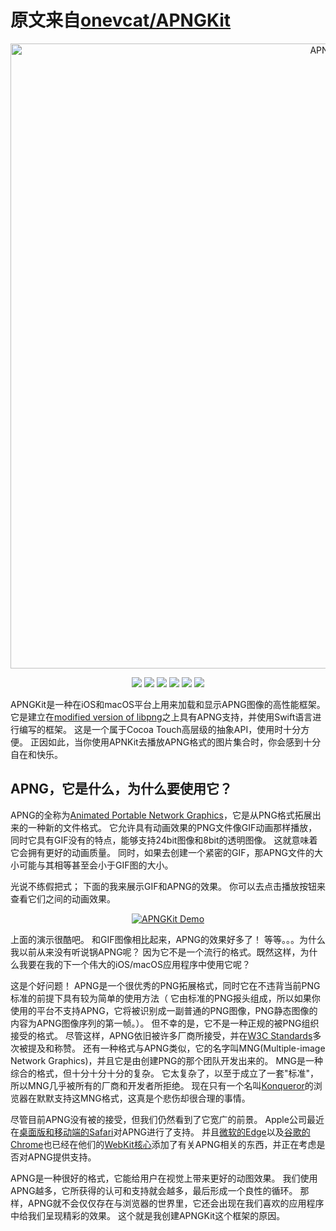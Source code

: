 # 原文来自[onevcat/APNGKit](https://github.com/onevcat/APNGKit)

<p align="center">
<img src="https://raw.githubusercontent.com/onevcat/APNGKit/master/images/logo.png" alt="APNGKit" title="APNGKit" width="1000"/>
</p>
<p align="center">
<a href="https://travis-ci.org/onevcat/APNGKit"><img src="https://img.shields.io/travis/onevcat/APNGKit/master.svg"></a>
<a href="https://github.com/Carthage/Carthage/"><img src="https://img.shields.io/badge/Carthage-compatible-4BC51D.svg?style=flat"></a>
<a href="http://cocoadocs.org/docsets/APNGKit"><img src="https://img.shields.io/cocoapods/v/APNGKit.svg?style=flat"></a>
<a href="https://raw.githubusercontent.com/onevcat/APNGKit/master/LICENSE"><img src="https://img.shields.io/cocoapods/l/APNGKit.svg?style=flat"></a>
<a href="http://cocoadocs.org/docsets/APNGKit"><img src="https://img.shields.io/cocoapods/p/APNGKit.svg?style=flat"></a>
<img src="https://img.shields.io/badge/made%20with-%3C3-blue.svg">
</p>

APNGKit是一种在iOS和macOS平台上用来加载和显示APNG图像的高性能框架。它是建立在[modified version of libpng](https://github.com/onevcat/libpng)之上具有APNG支持，并使用Swift语言进行编写的框架。
这是一个属于Cocoa Touch高层级的抽象API，使用时十分方便。
正因如此，当你使用APNKit去播放APNG格式的图片集合时，你会感到十分自在和快乐。

## APNG，它是什么，为什么要使用它？

APNG的全称为[Animated Portable Network Graphics](https://en.wikipedia.org/wiki/APNG)，它是从PNG格式拓展出来的一种新的文件格式。
它允许具有动画效果的PNG文件像GIF动画那样播放，同时它具有GIF没有的特点，能够支持24bit图像和8bit的透明图像。
这就意味着它会拥有更好的动画质量。
同时，如果去创建一个紧密的GIF，那APNG文件的大小可能与其相等甚至会小于GIF图的大小。

光说不练假把式；
下面的我来展示GIF和APNG的效果。
你可以去点击播放按钮来查看它们之间的动画效果。

<p align="center">
<a href="http://apng.onevcat.com/demo" target="_blank"><img src="https://raw.githubusercontent.com/onevcat/APNGKit/master/images/demo.png" alt="APNGKit Demo" title="APNGKit Demo"/></a>
</p>

上面的演示很酷吧。
和GIF图像相比起来，APNG的效果好多了！
等等。。。为什么我以前从来没有听说锅APNG呢？
因为它不是一个流行的格式。既然这样，为什么我要在我的下一个伟大的iOS/macOS应用程序中使用它呢？

这是个好问题！
APNG是一个很优秀的PNG拓展格式，同时它在不违背当前PNG标准的前提下具有较为简单的使用方法（
它由标准的PNG报头组成，所以如果你使用的平台不支持APNG，它将被识别成一副普通的PNG图像，PNG静态图像的内容为APNG图像序列的第一帧。）。
但不幸的是，它不是一种正规的被PNG组织接受的格式。
尽管这样，APNG依旧被许多厂商所接受，并在[W3C Standards](http://www.w3.org/TR/html5/embedded-content-0.html#the-img-element)多次被提及和称赞。
还有一种格式与APNG类似，它的名字叫MNG(Multiple-image Network Graphics)，并且它是由创建PNG的那个团队开发出来的。
MNG是一种综合的格式，但十分十分十分的复杂。
它太复杂了，以至于成立了一套"标准"，所以MNG几乎被所有的厂商和开发者所拒绝。
现在只有一个名叫[Konqueror](https://konqueror.org)的浏览器在默默支持这MNG格式，这真是个悲伤却很合理的事情。

尽管目前APNG没有被的接受，但我们仍然看到了它宽广的前景。
Apple公司最近在[桌面版和移动端的Safari](http://www.macrumors.com/2014/09/28/ios-8-safari-supports-animated-png-images/)对APNG进行了支持。
并且[微软的Edge](https://wpdev.uservoice.com/forums/257854-microsoft-edge-developer/suggestions/6513393-apng-animated-png-images-support-firefox-and-sa)以及[谷歌的Chrome](https://code.google.com/p/chromium/issues/detail?id=437662)也已经在他们的[WebKit核心](https://bugs.webkit.org/show_bug.cgi?id=17022)添加了有关APNG相关的东西，并正在考虑是否对APNG提供支持。

APNG是一种很好的格式，它能给用户在视觉上带来更好的动图效果。
我们使用APNG越多，它所获得的认可和支持就会越多，最后形成一个良性的循环。
那样，APNG就不会仅仅存在与浏览器的世界里，它还会出现在我们喜欢的应用程序中给我们呈现精彩的效果。
这个就是我创建APNGKit这个框架的原因。



 

